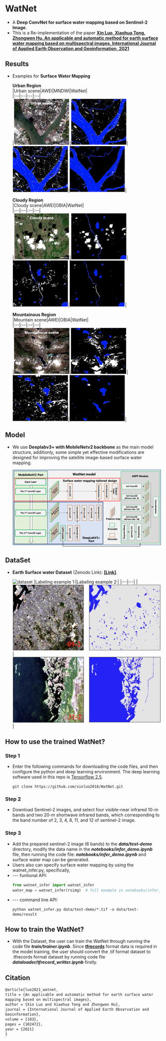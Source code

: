 # WatNet

- A **Deep ConvNet for surface water mapping based on Sentinel-2 Image**.
- This is a Re-implementation of the paper [**Xin Luo, Xiaohua Tong, Zhongwen Hu. An applicable and automatic method for earth surface water mapping based on multispectral images. International Journal of Applied Earth Observation and Geoinformation, 2021**](https://www.sciencedirect.com/science/article/pii/S0303243421001793)


## Results
- Examples for **Surface Water Mapping**  

  **Urban Region**  
  |Urban scene|AWEI|MNDWI|WatNet|  
  |:--|:--|:--|:--|  
  |<img src='figures/urban/urban-scene.png' width =180, height=150>|<img src='figures/urban/urban-awei.png' width=180, height=150>|<img src='figures/urban/urban-mndwi.png' width=180, height=150>|<img src='figures/urban/urban-watnet.png' width=180, height=150>|

  **Cloudy Region**  
  |Cloudy scene|AWEI|OBIA|WatNet|  
  |:--|:--|:--|:--|  
  |<img src='figures/cloudy/cloudy-scene.png' width =180, height=150>|<img src='figures/cloudy/cloudy-awei.png' width =180, height=150>|<img src='figures/cloudy/cloudy-obia.png' width=180, height=150>|<img src='figures/cloudy/cloudy-watnet.png' width=180, height=150>|

  **Mountainous Region**  
  |Mountain scene|AWEI|OBIA|WatNet|  
  |:--|:--|:--|:--|  
  |<img src='figures/mountain/mountain-scene.png' width =180, height=150>|<img src='figures/mountain/mountain-awei.png' width =180, height=150>|<img src='figures/mountain/mountain-obia.png' width=180, height=150>|<img src='figures/mountain/mountain-watnet.png' width=180, height=150>|
  
## Model
- We use **Deeplabv3+ with MobileNetv2 backbone** as the main model structure, additionly, some simple yet effective modifications are designed for improving the satellite image-based surface water mapping. 

  ![watnet](figures/watnet_structure.png)

## DataSet
- **Earth Surface water Dataset** (Zenodo Link): [**[Link]**](https://doi.org/10.5281/zenodo.5205674).

  ![dataset](figures/dataset.png)
  |Labeling example 1:|Labeling example 2:|
  |:--|:--|
  |![example_1](figures/label_sam_1.png)|![example_2](figures/label_sam_2.png)|
  
## **How to use the trained WatNet?**

### Step 1
- Enter the following commands for downloading the code files, and then configure the python and deep learning environment. The deep learning software used in this repo is [Tensorflow 2.5](https://www.tensorflow.org/).

  ~~~console
  git clone https://github.com/xinluo2018/WatNet.git
  ~~~

### Step 2
- Download Sentinel-2 images, and select four visible-near infrared 10-m bands and two 20-m shortwave infrared bands, which corresponding to the band number of 2, 3, 4, 8, 11, and 12 of sentinel-2 image.

### Step 3
- Add the prepared sentinel-2 image (6 bands) to the **_data/test-demo_** directory, modify the data name in the **_notebooks/infer_demo.ipynb_** file, then running the code file: **_notebooks/infer_demo.ipynb_** and surface water map can be generated. 
- Users also can specify surface water mapping by using the watnet_infer.py, specifically,  
- --- funtional API:
  ~~~python
  from watnet_infer import watnet_infer   
  water_map = watnet_infer(rsimg)  # full example in notebooks/infer_demo.ipynb.
  ~~~
- --- command line API:
  ~~~console
  python watnet_infer.py data/test-demo/*.tif -o data/test-demo/result
  ~~~

## **How to train the WatNet?**

- With the Dataset, the user can train the WatNet through running the code file **_train/trainer.ipynb_**. Since [**tfrecords**](https://www.tensorflow.org/tutorials/load_data/tfrecord?hl=zh-tw) format data is required in the model training, the user should convert the .tif format dataset to .tfrecords format dataset by running code file **_dataloader/tfrecord_writter.ipynb_** firstly.


## Citation

  ```
  @article{luo2021_watnet,
  title = {An applicable and automatic method for earth surface water mapping based on multispectral images},
  author = {Xin Luo and Xiaohua Tong and Zhongwen Hu},
  journal = {International Journal of Applied Earth Observation and Geoinformation},
  volume = {103},
  pages = {102472},
  year = {2021}
  }
  ```
